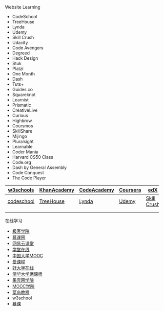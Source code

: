 Website Learning 

* CodeSchool
* TreeHouse
* Lynda
* Udemy
* Skill Crush
* Udacity
* Code Avengers
* Degreed
* Hack Design
* Stuk
* Platzi
* One Month
* Dash
* Tuts+
* Guides.co
* Squareknot
* Learnist
* Prismatic
* CreativeLive
* Curious
* Highbrow
* Coursmos
* SkillShare
* Mijingo
* Pluralsight
* Learnable
* Coder Mania
* Harvard CS50 Class
* Code.org
* Dash by General Assembly
* Code Conquest
* The Code Player


| [w3schools](http://www.w3schools.com) | [KhanAcademy](https://www.khanacademy.org/)  | [CodeAcademy](https://www.codecademy.com/)  | [Coursera](https://www.coursera.org/)  | [edX](https://www.edx.org/)  |
|---|---|---|---|---|
| [codeschool](https://www.codeschool.com/)  | [TreeHouse](https://teamtreehouse.com/)  | [Lynda](https://www.lynda.com/)  | [Udemy](https://www.udemy.com/courses/)  | [Skill Crush](https://skillcrush.com/) |
|   |   |   |   |  |
|   |   |   |   |   |

在线学习
* [极客学院](http://www.jikexueyuan.com/)
* [慕课网](http://www.imooc.com/)
* [网易云课堂](http://study.163.com/)
* [学堂在线](http://www.xuetangx.com/)
* [中国大学MOOC](http://www.icourse163.org/)
* [爱课程](http://www.icourses.cn/home/)
* [好大学在线](http://www.cnmooc.org/home/index.mooc)
* [清华大学磨课师](http://mooc.et.nthu.edu.tw/sharecourse/)
* [果壳网学院](https://www.openlearning.com/guokrmooc)
* [MOOC学院](http://mooc.guokr.com/)
* [菜鸟教程](http://www.runoob.com/)
* [w3school](http://www.w3school.com.cn/)
* [慕课](http://course.cool3c.com/)

